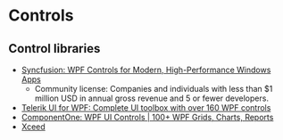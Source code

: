 # Controls
## Control libraries
- [Syncfusion: WPF Controls for Modern, High-Performance Windows Apps](https://www.syncfusion.com/wpf-controls)
  - Community license: Companies and individuals with less than $1 million USD in annual gross revenue and 5 or fewer developers.
- [Telerik UI for WPF: Complete UI toolbox with over 160 WPF controls](https://www.telerik.com/products/wpf/overview.aspx)
- [ComponentOne: WPF UI Controls | 100+ WPF Grids, Charts, Reports](https://www.grapecity.com/componentone/wpf-ui-controls)
- [Xceed](https://xceed.com/en/our-products/products/category/ui/wpf)